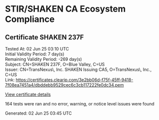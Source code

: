 # STIR/SHAKEN CA Ecosystem Compliance

## Certificate SHAKEN 237F

Tested At: 02 Jun 25 03:10 UTC\
Initial Validity Period: 7 day(s)\
Remaining Validity Period: -269 day(s)\
Subject: CN=SHAKEN 237F, O=Blue Valley, C=US\
Issuer: CN=TransNexus\\, Inc. SHAKEN Issuing CA5, O=TransNexus\\, Inc., C=US\
Link: https://certificates.clearip.com/3e2bb06d-f75f-45ff-9418-7f08ea7451a4/dbddebb9529cec6c3cb117222fe0dc34.pem

[View certificate details](https://x509.io/?cert=MIICyzCCAnGgAwIBAgIQZTdyIELrdkN7TZ3Am%2BStTDAKBggqhkjOPQQDAjBWMQswCQYDVQQGEwJVUzEZMBcGA1UEChMQVHJhbnNOZXh1cywgSW5jLjEsMCoGA1UEAxMjVHJhbnNOZXh1cywgSW5jLiBTSEFLRU4gSXNzdWluZyBDQTUwHhcNMjQwODI5MTk0ODU1WhcNMjQwOTA1MTk0ODU0WjA5MQswCQYDVQQGEwJVUzEUMBIGA1UEChMLQmx1ZSBWYWxsZXkxFDASBgNVBAMTC1NIQUtFTiAyMzdGMFkwEwYHKoZIzj0CAQYIKoZIzj0DAQcDQgAEHXW7gKZM%2FvbaAD1QoVQyMd4RRa25JOIhQZs42TUzQIMZl6qSAUvDy4nfR1mT9pZyuO8muz6XAijbR6AiO9BIaqOCATwwggE4MAwGA1UdEwEB%2FwQCMAAwDgYDVR0PAQH%2FBAQDAgeAMB0GA1UdDgQWBBRp%2F20vUL11IO1cg%2FtC95zYNIBawTAfBgNVHSMEGDAWgBTaALOH%2BII%2Fv7oiomRjtfYvzI51yjAXBgNVHSAEEDAOMAwGCmCGSAGG%2FwkBAQQwgaYGA1UdHwSBnjCBmzCBmKA6oDiGNmh0dHBzOi8vYXV0aGVudGljYXRlLWFwaS5pY29uZWN0aXYuY29tL2Rvd25sb2FkL3YxL2NybKJapFgwVjEUMBIGA1UEBwwLQnJpZGdld2F0ZXIxCzAJBgNVBAgMAk5KMRMwEQYDVQQDDApTVEktUEEgQ1JMMQswCQYDVQQGEwJVUzEPMA0GA1UECgwGU1RJLVBBMBYGCCsGAQUFBwEaBAowCKAGFgQyMzdGMAoGCCqGSM49BAMCA0gAMEUCIBYrLjDX6saWxZWVjGT7MqA08v%2FgS5qBsPFSHgfXrtz6AiEA0v4MQs68yhtZfhWtuzZJxDqSz8XoFpFkIrR2cZX%2FKKg%3D)

164 tests were ran and no error, warning, or notice level issues were found


Generated: 02 Jun 25 03:45 UTC